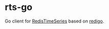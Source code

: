 # rts-go
Go client for [RedisTimeSeries](https://github.com/RedisTimeSeries/RedisTimeSeries) based on [redigo](https://github.com/redis/go-redis).
